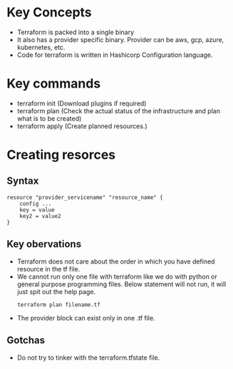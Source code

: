 # Key Concepts

- Terraform is packed into a single binary 
- It also has a provider specific binary. Provider can be aws, gcp, azure, kubernetes, etc.
- Code for terraform is written in Hashicorp Configuration language.

# Key commands

- terraform init  (Download plugins if required)
- terraform plan  (Check the actual status of the infrastructure and plan what is to be created)
- terraform apply (Create planned resources.)

# Creating resorces 

## Syntax 

```
resource "provider_servicename" "resource_name" {
    config ...
    key = value
    key2 = value2
}
```

## Key obervations

- Terraform does not care about the order in which you have defined resource in the tf file. 
- We cannot run only one file with terraform like we do with python or general purpose programming files. Below statement will not run, it will just spit out the help page.
    ```
    terraform plan filename.tf
    ```
- The provider block can exist only in one .tf file. 

## Gotchas

- Do not try to tinker with the terraform.tfstate file.
